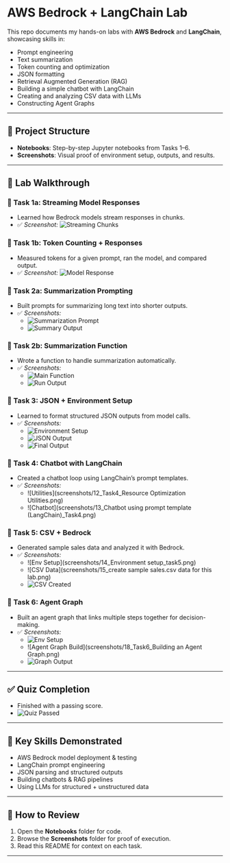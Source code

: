# AWS Bedrock + LangChain Lab

This repo documents my hands-on labs with **AWS Bedrock** and **LangChain**, showcasing skills in:
- Prompt engineering
- Text summarization
- Token counting and optimization
- JSON formatting
- Retrieval Augmented Generation (RAG)
- Building a simple chatbot with LangChain
- Creating and analyzing CSV data with LLMs
- Constructing Agent Graphs

---

## 📂 Project Structure
- **Notebooks**: Step-by-step Jupyter notebooks from Tasks 1–6.  
- **Screenshots**: Visual proof of environment setup, outputs, and results.  

---

## 🧪 Lab Walkthrough

### 🔹 Task 1a: Streaming Model Responses  
- Learned how Bedrock models stream responses in chunks.  
- ✅ *Screenshot:* ![Streaming Chunks](screenshots/03_Task1a_StreamingChunks.png)

### 🔹 Task 1b: Token Counting + Responses  
- Measured tokens for a given prompt, ran the model, and compared output.  
- ✅ *Screenshot:* ![Model Response](screenshots/04_Task1b_ModelResponse.png)

### 🔹 Task 2a: Summarization Prompting  
- Built prompts for summarizing long text into shorter outputs.  
- ✅ *Screenshots:*  
  - ![Summarization Prompt](screenshots/05_Task2a_SummarizationPrompt.png)  
  - ![Summary Output](screenshots/06_Task2a_SummaryOutput_Part2.png)

### 🔹 Task 2b: Summarization Function  
- Wrote a function to handle summarization automatically.  
- ✅ *Screenshots:*  
  - ![Main Function](screenshots/07_Task2b_Main_Function.png)  
  - ![Run Output](screenshots/08_Tasl2b_Run_Summarizaton.png)

### 🔹 Task 3: JSON + Environment Setup  
- Learned to format structured JSON outputs from model calls.  
- ✅ *Screenshots:*  
  - ![Environment Setup](screenshots/09_Task3_Enviornment_Setup.png)  
  - ![JSON Output](screenshots/10_Json_Task3.png)  
  - ![Final Output](screenshots/11_Task3_Output.png)

### 🔹 Task 4: Chatbot with LangChain  
- Created a chatbot loop using LangChain’s prompt templates.  
- ✅ *Screenshots:*  
  - ![Utilities](screenshots/12_Task4_Resource Optimization Utilities.png)  
  - ![Chatbot](screenshots/13_Chatbot using prompt template (LangChain)_Task4.png)

### 🔹 Task 5: CSV + Bedrock  
- Generated sample sales data and analyzed it with Bedrock.  
- ✅ *Screenshots:*  
  - ![Env Setup](screenshots/14_Environment setup_task5.png)  
  - ![CSV Data](screenshots/15_create sample sales.csv data for this lab.png)  
  - ![CSV Created](screenshots/16_Sales_CSV_created.png)

### 🔹 Task 6: Agent Graph  
- Built an agent graph that links multiple steps together for decision-making.  
- ✅ *Screenshots:*  
  - ![Env Setup](screenshots/17_Enviornment_Setup_task6.png)  
  - ![Agent Graph Build](screenshots/18_Task6_Building an Agent Graph.png)  
  - ![Graph Output](screenshots/19_Agent_Graph_Output.png)

---

## ✅ Quiz Completion
- Finished with a passing score.  
- ![Quiz Passed](screenshots/Quiz_Passed.png)

---

## 🚀 Key Skills Demonstrated
- AWS Bedrock model deployment & testing  
- LangChain prompt engineering  
- JSON parsing and structured outputs  
- Building chatbots & RAG pipelines  
- Using LLMs for structured + unstructured data  

---

## 🔗 How to Review
1. Open the **Notebooks** folder for code.  
2. Browse the **Screenshots** folder for proof of execution.  
3. Read this README for context on each task.

---
